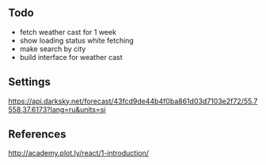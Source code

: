 ## Todo

- fetch weather cast for 1 week
- show loading status white fetching
- make search by city
- build interface for weather cast

## Settings

https://api.darksky.net/forecast/43fcd9de44b4f0ba861d03d7103e2f72/55.7558,37.6173?lang=ru&units=si

## References

http://academy.plot.ly/react/1-introduction/

